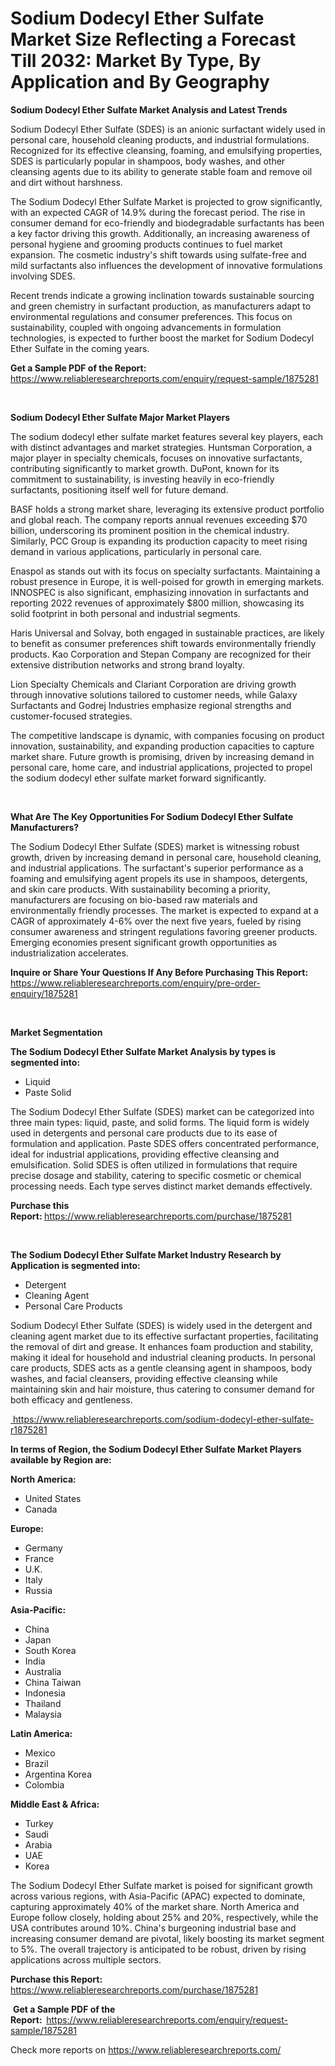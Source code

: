 <p><h1>Sodium Dodecyl Ether Sulfate Market Size Reflecting a Forecast Till 2032: Market By Type, By Application and By Geography</h1></p><p><strong>Sodium Dodecyl Ether Sulfate Market Analysis and Latest Trends</strong></p>
<p><p>Sodium Dodecyl Ether Sulfate (SDES) is an anionic surfactant widely used in personal care, household cleaning products, and industrial formulations. Recognized for its effective cleansing, foaming, and emulsifying properties, SDES is particularly popular in shampoos, body washes, and other cleansing agents due to its ability to generate stable foam and remove oil and dirt without harshness. </p><p>The Sodium Dodecyl Ether Sulfate Market is projected to grow significantly, with an expected CAGR of 14.9% during the forecast period. The rise in consumer demand for eco-friendly and biodegradable surfactants has been a key factor driving this growth. Additionally, an increasing awareness of personal hygiene and grooming products continues to fuel market expansion. The cosmetic industry's shift towards using sulfate-free and mild surfactants also influences the development of innovative formulations involving SDES.</p><p>Recent trends indicate a growing inclination towards sustainable sourcing and green chemistry in surfactant production, as manufacturers adapt to environmental regulations and consumer preferences. This focus on sustainability, coupled with ongoing advancements in formulation technologies, is expected to further boost the market for Sodium Dodecyl Ether Sulfate in the coming years.</p></p>
<p><strong>Get a Sample PDF of the Report:&nbsp;</strong> <a href="https://www.reliableresearchreports.com/enquiry/request-sample/1875281?utm_campaign=2211&utm_medium=2&utm_source=Github&utm_content=ia&utm_term=04022025&utm_id=sodium-dodecyl-ether-sulfate">https://www.reliableresearchreports.com/enquiry/request-sample/1875281</a></p>
<p>&nbsp;</p>
<p><strong>Sodium Dodecyl Ether Sulfate Major Market Players</strong></p>
<p><p>The sodium dodecyl ether sulfate market features several key players, each with distinct advantages and market strategies. Huntsman Corporation, a major player in specialty chemicals, focuses on innovative surfactants, contributing significantly to market growth. DuPont, known for its commitment to sustainability, is investing heavily in eco-friendly surfactants, positioning itself well for future demand.</p><p>BASF holds a strong market share, leveraging its extensive product portfolio and global reach. The company reports annual revenues exceeding $70 billion, underscoring its prominent position in the chemical industry. Similarly, PCC Group is expanding its production capacity to meet rising demand in various applications, particularly in personal care.</p><p>Enaspol as stands out with its focus on specialty surfactants. Maintaining a robust presence in Europe, it is well-poised for growth in emerging markets. INNOSPEC is also significant, emphasizing innovation in surfactants and reporting 2022 revenues of approximately $800 million, showcasing its solid footprint in both personal and industrial segments.</p><p>Haris Universal and Solvay, both engaged in sustainable practices, are likely to benefit as consumer preferences shift towards environmentally friendly products. Kao Corporation and Stepan Company are recognized for their extensive distribution networks and strong brand loyalty.</p><p>Lion Specialty Chemicals and Clariant Corporation are driving growth through innovative solutions tailored to customer needs, while Galaxy Surfactants and Godrej Industries emphasize regional strengths and customer-focused strategies.</p><p>The competitive landscape is dynamic, with companies focusing on product innovation, sustainability, and expanding production capacities to capture market share. Future growth is promising, driven by increasing demand in personal care, home care, and industrial applications, projected to propel the sodium dodecyl ether sulfate market forward significantly.</p></p>
<p>&nbsp;</p>
<p><strong>What Are The Key Opportunities For Sodium Dodecyl Ether Sulfate Manufacturers?</strong></p>
<p><p>The Sodium Dodecyl Ether Sulfate (SDES) market is witnessing robust growth, driven by increasing demand in personal care, household cleaning, and industrial applications. The surfactant's superior performance as a foaming and emulsifying agent propels its use in shampoos, detergents, and skin care products. With sustainability becoming a priority, manufacturers are focusing on bio-based raw materials and environmentally friendly processes. The market is expected to expand at a CAGR of approximately 4-6% over the next five years, fueled by rising consumer awareness and stringent regulations favoring greener products. Emerging economies present significant growth opportunities as industrialization accelerates.</p></p>
<p><strong>Inquire or Share Your Questions If Any Before Purchasing This Report:</strong> <a href="https://www.reliableresearchreports.com/enquiry/pre-order-enquiry/1875281?utm_campaign=2211&utm_medium=2&utm_source=Github&utm_content=ia&utm_term=04022025&utm_id=sodium-dodecyl-ether-sulfate">https://www.reliableresearchreports.com/enquiry/pre-order-enquiry/1875281</a></p>
<p>&nbsp;</p>
<p><strong>Market Segmentation</strong></p>
<p><strong>The Sodium Dodecyl Ether Sulfate Market Analysis by types is segmented into:</strong></p>
<p><ul><li>Liquid</li><li>Paste Solid</li></ul></p>
<p><p>The Sodium Dodecyl Ether Sulfate (SDES) market can be categorized into three main types: liquid, paste, and solid forms. The liquid form is widely used in detergents and personal care products due to its ease of formulation and application. Paste SDES offers concentrated performance, ideal for industrial applications, providing effective cleansing and emulsification. Solid SDES is often utilized in formulations that require precise dosage and stability, catering to specific cosmetic or chemical processing needs. Each type serves distinct market demands effectively.</p></p>
<p><strong>Purchase this Report:&nbsp;</strong><a href="https://www.reliableresearchreports.com/purchase/1875281?utm_campaign=2211&utm_medium=2&utm_source=Github&utm_content=ia&utm_term=04022025&utm_id=sodium-dodecyl-ether-sulfate">https://www.reliableresearchreports.com/purchase/1875281</a></p>
<p>&nbsp;</p>
<p><strong>The Sodium Dodecyl Ether Sulfate Market Industry Research by Application is segmented into:</strong></p>
<p><ul><li>Detergent</li><li>Cleaning Agent</li><li>Personal Care Products</li></ul></p>
<p><p>Sodium Dodecyl Ether Sulfate (SDES) is widely used in the detergent and cleaning agent market due to its effective surfactant properties, facilitating the removal of dirt and grease. It enhances foam production and stability, making it ideal for household and industrial cleaning products. In personal care products, SDES acts as a gentle cleansing agent in shampoos, body washes, and facial cleansers, providing effective cleansing while maintaining skin and hair moisture, thus catering to consumer demand for both efficacy and gentleness.</p></p>
<p><a href="https://www.reliableresearchreports.com/sodium-dodecyl-ether-sulfate-r1875281?utm_campaign=2211&utm_medium=2&utm_source=Github&utm_content=ia&utm_term=04022025&utm_id=sodium-dodecyl-ether-sulfate">&nbsp;https://www.reliableresearchreports.com/sodium-dodecyl-ether-sulfate-r1875281</a></p>
<p><strong>In terms of Region, the Sodium Dodecyl Ether Sulfate Market Players available by Region are:</strong></p>
<p>
    <p> <strong> North America: </strong>
        <ul>
            <li>United States</li>
            <li>Canada</li>
        </ul>
        </p> 
    <p> <strong> Europe: </strong>
        <ul>
            <li>Germany</li>
            <li>France</li>
            <li>U.K.</li>
            <li>Italy</li>
            <li>Russia</li>
        </ul>
        </p> 
    <p> <strong> Asia-Pacific: </strong>
        <ul>
            <li>China</li>
            <li>Japan</li>
            <li>South Korea</li>
            <li>India</li>
            <li>Australia</li>
            <li>China Taiwan</li>
            <li>Indonesia</li>
            <li>Thailand</li>
            <li>Malaysia</li>
        </ul>
        </p> 
    <p> <strong> Latin America: </strong>
        <ul>
            <li>Mexico</li>
            <li>Brazil</li>
            <li>Argentina Korea</li>
            <li>Colombia</li>
        </ul>
        </p> 
    <p> <strong> Middle East & Africa: </strong>
        <ul>
            <li>Turkey</li>
            <li>Saudi</li>
            <li>Arabia</li>
            <li>UAE</li>
            <li>Korea</li>
        </ul>
    </p>
    </p>
<p><p>The Sodium Dodecyl Ether Sulfate market is poised for significant growth across various regions, with Asia-Pacific (APAC) expected to dominate, capturing approximately 40% of the market share. North America and Europe follow closely, holding about 25% and 20%, respectively, while the USA contributes around 10%. China's burgeoning industrial base and increasing consumer demand are pivotal, likely boosting its market segment to 5%. The overall trajectory is anticipated to be robust, driven by rising applications across multiple sectors.</p></p>
<p><strong>Purchase this Report: </strong><a href="https://www.reliableresearchreports.com/purchase/1875281?utm_campaign=2211&utm_medium=2&utm_source=Github&utm_content=ia&utm_term=04022025&utm_id=sodium-dodecyl-ether-sulfate">https://www.reliableresearchreports.com/purchase/1875281</a></p>
<p>&nbsp;<strong>Get a Sample PDF of the Report:&nbsp;&nbsp;</strong><a href="https://www.reliableresearchreports.com/enquiry/request-sample/1875281?utm_campaign=2211&utm_medium=2&utm_source=Github&utm_content=ia&utm_term=04022025&utm_id=sodium-dodecyl-ether-sulfate">https://www.reliableresearchreports.com/enquiry/request-sample/1875281</a></p>
<p><strong></strong></p>
<p>Check more reports on <a href="https://www.reliableresearchreports.com/?utm_campaign=2211&utm_medium=2&utm_source=Github&utm_content=ia&utm_term=04022025&utm_id=sodium-dodecyl-ether-sulfate">https://www.reliableresearchreports.com/</a></p>